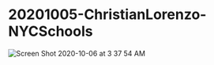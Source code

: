 # 20201005-ChristianLorenzo-NYCSchools

![Screen Shot 2020-10-06 at 3 37 54 AM](https://user-images.githubusercontent.com/43307570/95191311-703ca700-0785-11eb-8c7d-e340283f9cec.png)

